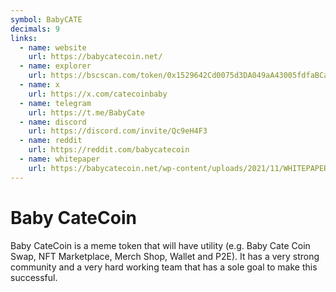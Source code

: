 ```yaml
---
symbol: BabyCATE
decimals: 9
links:
  - name: website
    url: https://babycatecoin.net/
  - name: explorer
    url: https://bscscan.com/token/0x1529642Cd0075d3DA049aA43005fdfaBCa54a070
  - name: x
    url: https://x.com/catecoinbaby
  - name: telegram
    url: https://t.me/BabyCate
  - name: discord
    url: https://discord.com/invite/Qc9eH4F3
  - name: reddit
    url: https://reddit.com/babycatecoin
  - name: whitepaper
    url: https://babycatecoin.net/wp-content/uploads/2021/11/WHITEPAPER-finalz.pdf
---
```


# Baby CateCoin

Baby CateCoin is a meme token that will have utility (e.g. Baby Cate Coin Swap, NFT Marketplace, Merch Shop, Wallet and P2E). It has a very strong community and a very hard working team that has a sole goal to make this successful.
